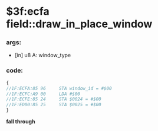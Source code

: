 ﻿
# $3f:ecfa field::draw_in_place_window


### args:
+	[in] u8 A: window_type

### code:
```js
{
//1F:ECFA:85 96     STA window_id = #$00
//1F:ECFC:A9 00     LDA #$00
//1F:ECFE:85 24     STA $0024 = #$00
//1F:ED00:85 25     STA $0025 = #$00
}
```


**fall through**

